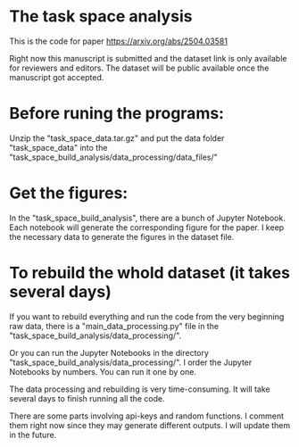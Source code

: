 # The task space analysis

This is the code for paper https://arxiv.org/abs/2504.03581

Right now this manuscript is submitted and the dataset link is only available for reviewers and editors. The dataset will be public available once the manuscript got accepted.

# Before runing the programs:

Unzip the "task_space_data.tar.gz" and put the data folder "task_space_data" into the "task_space_build_analysis/data_processing/data_files/"

# Get the figures:

In the "task_space_build_analysis", there are a bunch of Jupyter Notebook. Each notebook will generate the corresponding figure for the paper. I keep the necessary data to generate the figures in the dataset file.

# To rebuild the whold dataset (it takes several days)

If you want to rebuild everything and run the code from the very beginning raw data, there is a "main_data_processing.py" file in the "task_space_build_analysis/data_processing/". 

Or you can run the Jupyter Notebooks in the directory "task_space_build_analysis/data_processing/". I order the Jupyter Notebooks by numbers. You can run it one by one. 

The data processing and rebuilding is very time-consuming. It will take several days to finish running all the code.

There are some parts involving api-keys and random functions. I comment them right now since they may generate different outputs. I will update them in the future.
